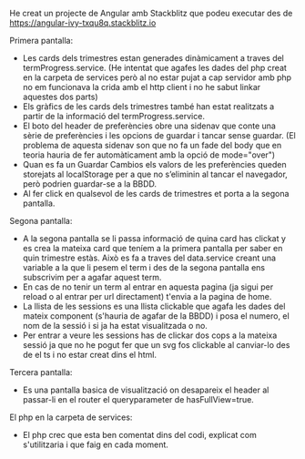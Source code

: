 He creat un projecte de Angular amb Stackblitz que podeu executar des de https://angular-ivy-txqu8q.stackblitz.io

Primera pantalla:
- Les cards dels trimestres estan generades dinàmicament a traves del termProgress.service. (He intentat que agafes les dades del php creat en la carpeta de services però al no estar pujat a cap servidor amb php no em funcionava la crida amb el http client i no he sabut linkar aquestes dos parts)
- Els gràfics de les cards dels trimestres també han estat realitzats a partir de la informació del termProgress.service.
- El boto del header de preferències obre una sidenav que conte una sèrie de preferències i les opcions de guardar i tancar sense guardar. (El problema de aquesta sidenav son que no fa un fade del body que en teoria hauria de fer automàticament amb la opció de mode="over")
- Quan es fa un Guardar Cambios els valors de les preferències queden storejats al localStorage per a que no s’eliminin al tancar el navegador, però podrien guardar-se a la BBDD.
- Al fer click en qualsevol de les cards de trimestres et porta a la segona pantalla.

Segona pantalla:
- A la segona pantalla se li passa informació de quina card has clickat y es crea la mateixa card que teníem a la primera pantalla per saber en quin trimestre estàs. Això es fa a traves del data.service creant una variable a la que li pesem el term i des de la segona pantalla ens subscrivim per a agafar aquest term.
- En cas de no tenir un term al entrar en aquesta pagina (ja sigui per reload o al entrar per url directament) t'envia a la pagina de home.
- La llista de les sessions es una llista clickable que agafa les dades del mateix component (s'hauria de agafar de la BBDD) i posa el numero, el nom de la sessió i si ja ha estat visualitzada o no.
- Per entrar a veure les sessions has de clickar dos cops a la mateixa sessió ja que no he pogut fer que un svg fos clickable al canviar-lo des de el ts i no estar creat dins el html.

Tercera pantalla:
- Es una pantalla basica de visualització on desapareix el header al passar-li en el router el queryparameter de hasFullView=true.

El php en la carpeta de services:
- El php crec que esta ben comentat dins del codi, explicat com s'utilitzaria i que faig en cada moment.



